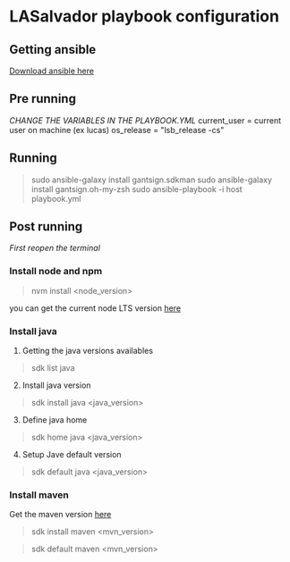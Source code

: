 # LASalvador playbook configuration

## Getting ansible
[Download ansible here](https://docs.ansible.com/ansible/latest/installation_guide/intro_installation.html?extIdCarryOver=true&sc_cid=701f2000001OH7YAAW#installing-ansible-on-ubuntu)

## Pre running

*CHANGE THE VARIABLES IN THE PLAYBOOK.YML*
current_user = current user on machine (ex lucas)
os_release = "lsb_release -cs"

## Running
> sudo ansible-galaxy install gantsign.sdkman
> sudo ansible-galaxy install gantsign.oh-my-zsh
> sudo ansible-playbook -i host playbook.yml

## Post running

*First reopen the terminal*
### Install node and npm

> nvm install <node_version>

you can get the current node LTS version [here](https://nodejs.org/en/)

### Install java 
1. Getting the java versions availables
> sdk list java

2. Install java version
> sdk install java <java_version>

3. Define java home
> sdk home java <java_version>

4. Setup Jave default version
> sdk default java <java_version>


### Install maven 

Get the maven version [here](https://sdkman.io/sdks#maven)

> sdk install maven <mvn_version>

> sdk default maven <mvn_version>


